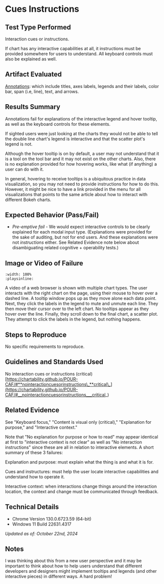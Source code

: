 # Cues Instructions

## Test Type Performed

Interaction cues or instructions.

If chart has any interactive capabilities at all, it instructions must be provided somewhere for users to understand. All keyboard controls must also be explained as well.

## Artifact Evaluated

[Annotations](https://docs.bokeh.org/en/latest/docs/user_guide/interaction.html): which include titles, axes labels, legends and their labels, color bar, span (i.e, line), text, and arrows.

## Results Summary

Annotations fail for explanations of the interactive legend and hover tooltip, as well as the keyboard controls for these elements.

If sighted users were just looking at the charts they would not be able to tell the double line chart's legend is interactive and that the scatter plot's legend is not.

Although the hover tooltip is on by default, a user may not understand that it is a tool on the tool bar and it may not exist on the other charts. Also, there is no explanation provided for how hovering works, like what (if anything) a user can do with it.

In general, hovering to receive tooltips is a ubiquitous practice in data visualization, so you may not need to provide instructions for how to do this. However, it might be nice to have a link provided in the menu for all visualizations that points to the same article about how to interact with different Bokeh charts.

## Expected Behavior (Pass/Fail)

- _Pre-emptive fail_ - We would expect interactive controls to be clearly explained for each modal input type. (Explanations were provided for the sake of auditing, but not for end users. And these explanations were not _instructions_ either. See Related Evidence note below about disambiguating related cognitive + operability tests.)

## Image or Video of Failure

```{video} ./assets/annotations_cues-instructions.mp4
:width: 100%
:playsinline:
```

A video of a web browser is shown with multiple chart types. The user interacts with the right chart on the page, using their mouse to hover over a dashed line. A tooltip window pops up as they move alone each data point. Next, they click the labels in the legend to mute and unmute each line. They then move their cursor over to the left chart. No tooltips appear as they hover over the line. Finally, they scroll down to the final chart, a scatter plot. They attempt to click the labels in the legend, but nothing happens.

## Steps to Reproduce

No specific requirements to reproduce.

## Guidelines and Standards Used

No interaction cues or instructions (critical) [https://chartability.github.io/POUR-CAF/#**nointeractioncuesorinstructions\_**critical\_](https://chartability.github.io/POUR-CAF/#__nointeractioncuesorinstructions___critical_)

## Related Evidence

See "Keyboard focus," "Content is visual only (critical)," "Explanation for purpose," and "Interactive context."

Note that "No explanation for purpose or how to read" may appear identical at first to "interactive context is not clear" as well as "No interaction instructions" since these are all in relation to interactive elements. A short summary of these 3 failures:

Explanation and purpose: must explain what the thing is and what it is for.

Cues and instructures: must help the user locate interactive capabilities and understand how to operate it.

Interactive context: when interactions change things around the interaction location, the context and change must be communicated through feedback.

<!-- ## Known or Documented Issues
... -->

## Technical Details

- Chrome Version 130.0.6723.59 (64-bit)
- Windows 11 Build 22631.4317

_Updated as of: October 22nd, 2024_

## Notes

I was thinking about this from a new user perspective and it may be important to think about how to help users understand that different developers and designers might implement tooltips and legends (and other interactive pieces) in different ways. A hard problem!
